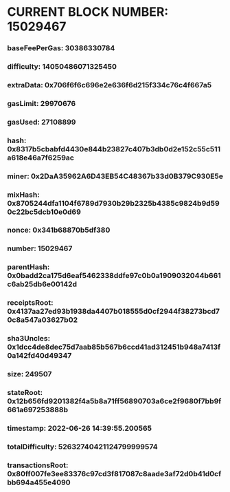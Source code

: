 # CURRENT BLOCK NUMBER: 15029467

### baseFeePerGas: 30386330784
### difficulty: 14050486071325450
### extraData: 0x706f6f6c696e2e636f6d215f334c76c4f667a5
### gasLimit: 29970676
### gasUsed: 27108899
### hash: 0x8317b5cbabfd4430e844b23827c407b3db0d2e152c55c511a618e46a7f6259ac
### miner: 0x2DaA35962A6D43EB54C48367b33d0B379C930E5e
### mixHash: 0x8705244dfa1104f6789d7930b29b2325b4385c9824b9d590c22bc5dcb10e0d69
### nonce: 0x341b68870b5df380
### number: 15029467
### parentHash: 0x0badd2ca175d6eaf5462338ddfe97c0b0a1909032044b661c6ab25db6e00142d
### receiptsRoot: 0x4137aa27ed93b1938da4407b018555d0cf2944f38273bcd70c8a547a03627b02
### sha3Uncles: 0x1dcc4de8dec75d7aab85b567b6ccd41ad312451b948a7413f0a142fd40d49347
### size: 249507
### stateRoot: 0x12b656fd9201382f4a5b8a71ff56890703a6ce2f9680f7bb9f661a697253888b
### timestamp: 2022-06-26 14:39:55.200565
### totalDifficulty: 52632740421124799999574
### transactionsRoot: 0x80ff007fe3ee83376c97cd3f817087c8aade3af72d0b41d0cfbb694a455e4090
